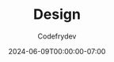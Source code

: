 ---
title: "Design"
author: "Codefrydev"
weight: 100
date: 2024-06-09T00:00:00-07:00
lastmod: 2024-06-24T23:59:59-07:00
dateString: June 2024
description: "Article for Design And use Cases" 
---